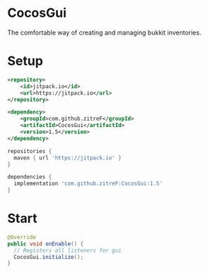 # CocosGui
The comfortable way of creating and managing bukkit inventories.

# Setup
```xml
<repository>
    <id>jitpack.io</id>
    <url>https://jitpack.io</url>
</repository>

<dependency>
    <groupId>com.github.zitreF</groupId>
    <artifactId>CocosGui</artifactId>
    <version>1.5</version>
</dependency>
```


```gradle
repositories {
  maven { url 'https://jitpack.io' }
}

dependencies {
  implementation 'com.github.zitreF:CocosGui:1.5'
}
```

# Start
```java
@Override
public void onEnable() {
  // Registers all listeners for gui
  CocosGui.initialize();
}
```
